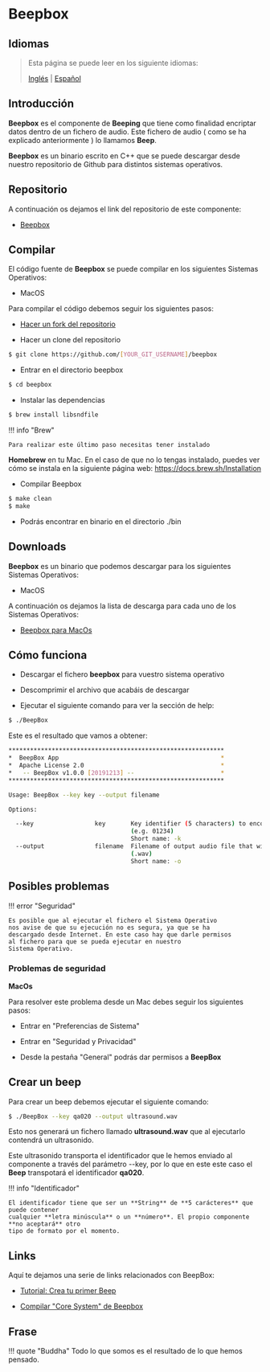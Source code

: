# Beepbox

## Idiomas

> Esta página se puede leer en los siguiente idiomas:
>  
> [Inglés](https://en.beeping.land/componets/beepbox/) | [Español](https://es.beeping.land/componets/beepbox/)

## Introducción

**Beepbox** es el componente de **Beeping** que tiene como finalidad encriptar datos dentro de un fichero de audio. Este fichero de audio ( como se ha explicado anteriormente ) lo llamamos **Beep**.

**Beepbox** es un binario escrito en C++ que se puede descargar desde nuestro repositorio de Github para distintos sistemas operativos.

## Repositorio

A continuación os dejamos el link del repositorio de este componente:

* [Beepbox](https://github.com/beeping-io/beepbox)

## Compilar

El código fuente de **Beepbox** se puede compilar en los siguientes Sistemas Operativos:

- MacOS

Para compilar el código debemos seguir los siguientes pasos:

- [Hacer un fork del repositorio](https://github.com/beeping-io/beepbox)

- Hacer un clone del repositorio

``` bash
$ git clone https://github.com/[YOUR_GIT_USERNAME]/beepbox
```

- Entrar en el directorio beepbox

``` bash
$ cd beepbox
```

- Instalar las dependencias

``` bash
$ brew install libsndfile
```

!!! info "Brew"

    Para realizar este último paso necesitas tener instalado 
   **Homebrew** en tu Mac. En el caso de que no lo tengas 
    instalado, puedes ver cómo se instala en la
    siguiente página web: https://docs.brew.sh/Installation

- Compilar Beepbox

``` bash
$ make clean
$ make
```

- Podrás encontrar en binario en el directorio ./bin

## Downloads

**Beepbox** es un binario que podemos descargar para los siguientes Sistemas Operativos:

- MacOS

A continuación os dejamos la lista de descarga para cada uno de los Sistemas Operativos:

* [Beepbox para MacOs](https://github.com/beeping-io/beepbox/releases/download/1.0.0/BeepBox-MacOs.zip)

## Cómo funciona

- Descargar el fichero **beepbox** para vuestro sistema operativo

- Descomprimir el archivo que acabáis de descargar

- Ejecutar el siguiente comando para ver la sección de help:

``` bash
$ ./BeepBox
```

Este es el resultado que vamos a obtener:

``` bash
************************************************************
*  BeepBox App                                             *
*  Apache License 2.0                                      *
*   -- BeepBox v1.0.0 [20191213] --                        *
************************************************************

Usage: BeepBox --key key --output filename

Options:

  --key                 key       Key identifier (5 characters) to encode in output audio 
                                  (e.g. 01234)
                                  Short name: -k
  --output              filename  Filename of output audio file that will be written 
                                  (.wav)
                                  Short name: -o

```

## Posibles problemas

!!! error "Seguridad"

    Es posible que al ejecutar el fichero el Sistema Operativo
    nos avise de que su ejecución no es segura, ya que se ha 
    descargado desde Internet. En este caso hay que darle permisos 
    al fichero para que se pueda ejecutar en nuestro 
    Sistema Operativo.

### Problemas de seguridad

**MacOs**

Para resolver este problema desde un Mac debes seguir los siguientes pasos:

- Entrar en "Preferencias de Sistema"

- Entrar en "Seguridad y Privacidad"

- Desde la pestaña "General" podrás dar permisos a **BeepBox**

## Crear un beep

Para crear un beep debemos ejecutar el siguiente comando:

``` bash
$ ./BeepBox --key qa020 --output ultrasound.wav
```

Esto nos generará un fichero llamado **ultrasound.wav** que al ejecutarlo contendrá un ultrasonido.

Este ultrasonido transporta el identificador que le hemos enviado al componente a través del parámetro --key, por lo que en este este caso el **Beep** transpotará el identificador **qa020**.

!!! info "Identificador"

    El identificador tiene que ser un **String** de **5 carácteres** que puede contener 
    cualquier **letra minúscula** o un **número**. El propio componente **no aceptará** otro
    tipo de formato por el momento.

## Links

Aquí te dejamos una serie de links relacionados con BeepBox:

- [Tutorial: Crea tu primer Beep](/tutorials/beeps/)

- [Compilar "Core System" de Beepbox](/components/core/)

## Frase

!!! quote "Buddha"
    Todo lo que somos es el resultado de lo que hemos pensado.
